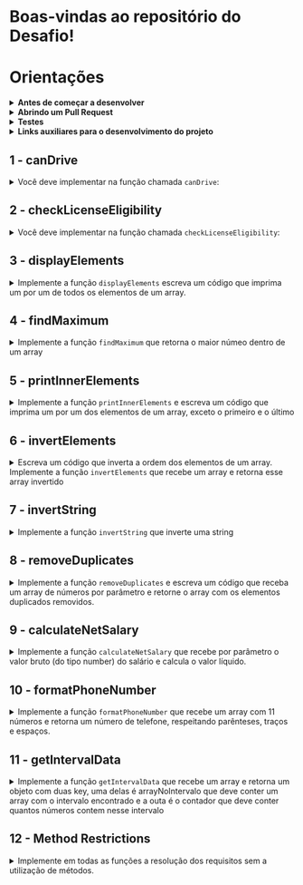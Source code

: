 # Boas-vindas ao repositório do Desafio!

# Orientações

<details>
<summary><strong>Antes de começar a desenvolver</strong></summary><br />

1. Clone o repositório

	*  Use o comando: `git clone https://github.com/MarcleyRosa/brain-code.git`

* Entre na pasta do repositório que você acabou de clonar:

	*  `cd brain-code`

2. Instale as dependências

	* Para isso, use o seguinte comando: `npm install`
	
</details>

<details>
<summary><strong>Abrindo um Pull Request</strong></summary><br />

1. Crie uma branch a partir da branch `master`

	* Verifique se você está na branch `master`
	  * Exemplo: `git branch`
	* Se não estiver, mude para a branch `master`
	  * Exemplo: `git checkout master`
	* Agora, crie uma branch para qual você vai submeter os `commits` do seu projeto:
		* Você deve criar uma branch no seguinte formato: `nome-de-usuario-nome-do-projeto`
		* Exemplo: `git checkout -b arthur-alves-vanillaChallenges`

2. Adicione as mudanças ao _stage_ do Git e faça um `commit`
	* Verifique que as mudanças ainda não estão no _stage_
	  * Exemplo: `git status` (os arquivos no diretório `src` devem aparecer em vermelho)

	* Adicione o novo arquivo ao _stage_ do Git
	  * Exemplo: `git add .` (adicionando todas as mudanças - _que estavam em vermelho_ - ao stage do Git)
	  *  `git status` (deve aparecer listado os arquivos do diretório `src` em verde)

	* Faça o `commit` inicial
	  * Exemplo: `git commit -m 'iniciando o projeto.'` (fazendo o primeiro commit)
	*  `git status` (deve aparecer uma mensagem tipo _nothing to commit_ )

3. Adicione a sua branch com o novo `commit` ao repositório remoto

	* Usando o exemplo anterior: `git push -u origin arthur-alves-vanillaChallenges`

4. Crie um novo `Pull Request`  _(PR)_
	* Vá até a página de _Pull Requests_ do [repositório no GitHub](https://github.com/UnifelDesenvolvimentoWeb/vanillaChallengesJS/pulls)
	* Clique no botão verde _"New pull request"_
	* Clique na caixa de seleção _"Compare"_ e escolha a sua branch **com atenção**
	* Coloque um título para o seu _Pull Request_
    * Exemplo: _"Cria função x"_
	* Clique no botão verde _"Create pull request"_
	* Adicione uma descrição para o _Pull Request_ e clique no botão verde _"Create pull request"_
	*  **Não se preocupe em preencher mais nada por enquanto!**
	* Volte até a [página de _Pull Requests_ do repositório](https://github.com/UnifelDesenvolvimentoWeb/vanillaChallengesJS/pulls) e confira que o seu _Pull Request_ está criado.
	
</details>

<details>
  <summary><strong>Testes</strong></summary><br />
   Todos os requisitos do projeto serão testados automaticamente por meio do Jest.

  Para rodar o avaliador automático localmente no seu projeto, execute um dos comandos abaixo:

  Para executar todos os testes utilize:
  ```bash
  npm test
  ```

  ***ou***

  Para executar um arquivo de teste específico, utilize `npm test nomeDoArquivoDeTeste`:

  ```bash
  npm test 03-displayElements
  ```

  ***ou simplesmente***

  ```bash
  npm test 03
  ```


</details>

<details>
  <summary><strong>Links auxiliares para o desenvolvimento
do projeto</strong></summary><br />
  
  - [JavaScript.com](http://javascript.com/)

  - [W3Schools](https://www.w3schools.com/js/default.asp)

  - [MDN](https://developer.mozilla.org/pt-BR/docs/Web/JavaScript)

  - [StackOverflow](https://pt.stackoverflow.com/questions/tagged/javascript)

</details>

## 1 - canDrive

<details>

<summary>
    Você deve implementar na função chamada <code>canDrive</code>:
</summary> <br />

### Verificação de Permissão para Dirigir

Este requisito tem como objetivo verificar se uma pessoa pode ou não dirigir com base em sua idade.

### Objetivo

Você deverá implementar na função chamada `canDrive` que:

1. Receba um único parâmetro:
   - `age`: A idade da pessoa (número).

2. Verifique se a idade da pessoa é suficiente para permitir a condução, considerando que a idade mínima para dirigir é 18 anos.

3. Imprima a seguinte mensagem com base na verificação:
   - Se a idade for 18 anos ou mais, imprima: `"Você pode dirigir."`
   - Se a idade for menor que 18 anos, imprima: `"Você não pode dirigir."`

## Passos para Implementação

1. **Usar uma Estrutura Condicional**:
   - Utilize uma estrutura condicional (`if`, `else`) para verificar se a idade da pessoa atende ou excede o valor mínimo.
   - Dentro de cada condição, use `console.log()` para imprimir a mensagem apropriada.

</details>

## 2 - checkLicenseEligibility

<details>

<summary>
    Você deve implementar na função chamada <code>checkLicenseEligibility</code>:
</summary> <br />

### Verificação de Elegibilidade para Licença de Condução

Este requisito tem como objetivo implementar uma função que verifica se uma pessoa pode obter uma licença de condução com base na sua idade e anos de experiência. A função deve retornar uma mensagem apropriada dependendo das condições de elegibilidade.

### Objetivo

Você deve implementar uma função chamada `checkLicenseEligibility` que:

1. Receba dois parâmetros:
   - `age`: A idade da pessoa (número).
   - `yearsOfExperience`: O número de anos de experiência de condução (número).

2. Retorne as seguintes mensagens com base nas condições:
   - Se a idade for menor que 18 anos, deve retornar: "Não pode obter a licença."
   - Se a idade for 18 anos ou mais, mas a experiência for menor que 2 anos, deve retornar: "Pode obter a licença, mas é necessária supervisão."
   - Se a idade for 18 anos ou mais e a experiência for de 2 anos ou mais, deve retornar: "Pode obter a licença sem supervisão."

## Passos para Implementação

1. **Estrutura de Controle**:
   - Use uma estrutura condicional (`if`, `else if`, `else`) para determinar qual mensagem retornar com base nos valores de `age` e `yearsOfExperience`.

2. **Retorno das Mensagens**:
   - Certifique-se de que cada condição retorne a mensagem correta conforme descrito nas especificações acima.

</details>

## 3 - displayElements

<details>
  <summary>
    Implemente a função <code>displayElements</code> escreva um código que imprima um por um de todos os elementos de um array.
  </summary> <br />

A função `displayElements` recebe um array e imprime cada elemento no console, um por um.

### Objetivo

Demonstrar o funcionamento da função `displayElements`, que percorre o array e exibe cada item em linhas separadas no console.

## Estrutura da Função

A função `displayElements`:
- Recebe um único parâmetro: um array de elementos.
- Percorre o array usando um laço `for` e imprime cada elemento no console.

### Exemplo de Uso

Para utilizar a função `displayElements`, basta passar um array como argumento. Veja o exemplo abaixo:

```javascript
const array = [1, 2, 3, 4, 5];
displayElements(array);
// Espera-se que imprima:
// 1
// 2
// 3
// 4
// 5
```


</details>

## 4 - findMaximum

<details>
  <summary>
  Implemente a função <code>findMaximum</code> que retorna o maior númeo dentro de um array
 
  </summary> <br />

A função `findMaximum` recebe um array por parâmetro.

Esta função `findMaximum` recebe um array de números e retorna o maior valor presente no array.

### Objetivo

Verificar o funcionamento da função `findMaximum`, que percorre um array e identifica o maior número entre os elementos.

### Estrutura da Função

A função `findMaximum`:
- Recebe um único parâmetro: um array de números.
- Percorre o array e compara cada elemento para determinar o maior valor.
- Retorna o maior número do array.

### Exemplo de Uso

Para utilizar a função `findMaximum`, basta passar um array de números como argumento. Veja o exemplo abaixo:

```javascript
const array = [5, 8, 2, 9, 3];
const maxNumber = findMaximum(array);
console.log(maxNumber); // Espera-se que imprima: 9
```

**O que será testado:**
Exemplo
  
- Retorna o valor 20 quando a função é chamada com o parâmetro [1, 6, 8, 5, 19, 20, 10];

- Retorna o valor -1 quando a função é chamada com o parâmetro [-1, -5, -3, -2];

- Retorna o valor 10 quando a função é chamada com o parâmetro [5, 8, 4, 10];

</details>


## 5 - printInnerElements

<details>
  <summary>
Implemente a função <code>printInnerElements</code> e escreva um código que imprima um por um dos elementos de um array, exceto o primeiro e o último

  </summary> <br />
A função `printInnerElements` recebe um array como parâmetro e deve imprimir um por um dos elementos menos o primeiro e o ultimo.

Se o array tiver um tamanho menor que 3 deve imprimir a seguinte mensagem `'Tamanho do array inválido'`
  
  Exemplo: se a função receber o array `[1, 5, 10, 12]`, o retorno deverá ser `[5, 10]`.

**O que será testado:**
  
- Retorne o valor `['JavaScript']` se a função receber `['HTML', 'JavaScript', 'CSS']`;

- Retorne o valor `[10, 5, 20]` se a função receber `[8, 10, 5, 20, 6]` ;

- Retorne o valor `'Tamanho do array inválido'` se a função receber `[4, 7]`.


</details>


## 6 - invertElements

<details>
  <summary>
Escreva um código que inverta a ordem dos elementos de um array.
Implemente a função <code>invertElements</code> que recebe um array e retorna esse array invertido 

  </summary> <br />
  
  Exemplo:

- Caso o parâmetro passado para a função `invertElements` seja o array `[8, 4, 60, 15]`, a função deverá retornar `[15, 60, 4, 8]`.

**O que será testado:**
  
- Retorne `[10, 7, 23]` quando o parâmetro passado na funcão concatName seja `[23, 7, 10]`;

- Retorne `['uva', 'banana', 'maça']` quando o parâmetro passado na funcão concatName seja `['maça', 'banana', 'uva']`;

</details>

## 7 - invertString

<details>
  <summary>
Implemente a função <code>invertString</code> que inverte uma string 

  </summary> <br />

A função `invertString` recebe uma string por parâmetro e retorna essa string invertida

Exemplo:

**O que será testado:**

- Retorne `etrevni` quando a string passada por parâ for `inverte`;

- Retorne `olleh` quando a string passada por parâ for `hello`;

</details>


## 8 - removeDuplicates

<details>
  <summary>
Implemente a função <code>removeDuplicates</code> e escreva um código que receba um array de números por parâmetro e retorne o array com os elementos duplicados removidos.

  </summary> <br />
  
  Por exemplo:

- Caso o parâmetro seja um array com valores `[9, 1, 2, 3, 9, 2, 7]`, a função deverá retornar `[9, 1, 2, 3, 7]`

**O que será testado:**

- Retorne `[9, 2, 3, 1]` quando o parâmetro passado na função removeDuplicates seja `[9, 1, 2, 3, 9, 1, 3]`;

- Retorne `[0, 4, 9, 1]` quando o parâmetro passado na função removeDuplicates seja `[0, 4, 4, 4, 9, 1]`;

- Retorne `[0]` quando o parâmetro passado na função removeDuplicates seja `[0, 0, 0]`.


</details>


## 9 - calculateNetSalary

<details>
  <summary>
Implemente a função <code>calculateNetSalary</code> que recebe por parâmetro o valor bruto (do tipo number) do salário e calcula o valor líquido.

</summary> <br />
Utilize if...else para escrever um código que, dado um salário bruto, calcule o salário líquido a ser recebido.
Uma pessoa que trabalha de carteira assinada no Brasil tem descontados de seu salário bruto o INSS (Instituto Nacional do Seguro Social) e o IR (Imposto de Renda).

A notação para um salário de R$1.500,10, por exemplo, deve ser 1500.10.

Para as faixas de impostos, use as seguintes referências:

INSS
Salário bruto até R$ 1.556,94: alíquota de 8%;
Salário bruto de R$ 1.556,95 a R$ 2.594,92: alíquota de 9%;
Salário bruto de R$ 2.594,93 a R$ 5.189,82: alíquota de 11%;
Salário bruto acima de R$ 5.189,82: alíquota máxima de R$ 570,88.
IR
Até R$ 1.903,98: isento de imposto de renda;
De R$ 1.903,99 a 2.826,65: alíquota de 7,5% e parcela de R$ 142,80 a deduzir do imposto;
De R$ 2.826,66 a R$ 3.751,05: alíquota de 15% e parcela de R$ 354,80 a deduzir do imposto;
De R$ 3.751,06 a R$ 4.664,68: alíquota de 22,5% e parcela de R$ 636,13 a deduzir do imposto;
Acima de R$ 4.664,68: alíquota de 27,5% e parcela de R$ 869,36 a deduzir do imposto.
O cálculo deve ser o demonstrado a seguir
O salário bruto está entre R$ 2.594,93 e R$ 5.189,82, então sua alíquota para o INSS é de 11%. O INSS será 11% de R$ 3.000, ou seja, R$ 330,00.

Para descobrir o salário-base, subtraia do salário bruto a alíquota do INSS: R$ 3.000,00 - R$ 330,00 = R$ 2.670,00.

Para calcular o valor do IR, considera-se um salário-base (já deduzido o INSS) entre R$ 1.903,99 e 2.826,65, em que a alíquota é de 7.5%, com parcela de R$ 142,80 a deduzir do imposto. Assim, tem-se:

R$ 2.670,00 - salário com INSS já deduzido;
7.5% - alíquota de imposto de renda, que representa um desconto de R$ 200,25;
R$ 142,80 - parcela a ser deduzida do imposto de renda.
Para obter o valor do imposto de renda, calcula-se: R$ 200,25 (que representa 7,5% de R$ 2.670,00) - R$ 142,80 (dedução do imposto de renda) = R$ 57,45.

Para obter o salário líquido, calcula-se: R$ 2.670,00 - R$ 57,45 (salário-base - valor IR) = R$ 2.612,55.

Resultado: Salário: R$ 2612.55.
   
Exemplo:

**O que será testado:**

- A função recebe um valor do tipo number por parâmetro

- Retorna `'Salário: R$ 2612.55.'` caso o parâmeto passado seja 3000;

- Retorna `'Salário: R$ 1820'` caso o parâmeto passado seja 2000;

- Retorna `'Salário: R$ 3532.1.'` caso o parâmeto passado seja 4200;


</details>

## 10 - formatPhoneNumber

<details>
  <summary>
Implemente a função  <code>formatPhoneNumber</code> que recebe um array com 11 números e retorna um número de telefone, respeitando parênteses, traços e espaços.

  </summary> <br />

Exemplo: caso o parâmetro da função seja `[1, 2, 3, 4, 5, 6, 7, 8, 9, 0, 1]`, a função `formatPhoneNumber` deverá retornar `(12) 34567-8901`.

- Retorne a frase `'Array com tamanho incorreto.'` se a função receber um array com tamanho diferente de 11;

- Retorne a string `'não é possível gerar um número de telefone com esses valores'` caso algum dos números do array seja **menor** que 0, **maior** que 9 ou se repita 3 vezes ou mais.


**O que será testado:**
  
- Retorne a string `'Array com tamanho incorreto.'` caso o array tenha o tamanho diferente de 11;

- Retorne a string `"não é possível gerar um número de telefone com esses valores"` caso algum dos números do array seja menor que 0;

- Retorne a string `"não é possível gerar um número de telefone com esses valores"` caso algum número do array seja maior que 9;

- Retorne a string `"não é possível gerar um número de telefone com esses valores"` caso algum número do array se repetir 3 vezes ou mais;

- Retorne um número de telefone, respeitando parênteses, traços e espaços caso os números do array estejam de acordo com as especificações.


</details>

## 11 - getIntervalData

<details>
  <summary>
Implemente a função  <code>getIntervalData</code> que recebe um array e retorna um objeto com duas key, uma delas é arrayNoIntervalo que deve conter um array com o intervalo encontrado e a outa é o contador que deve conter quantos números contem nesse intervalo 
  </summary> <br />

  A função recebe 3 parâmetos, o primeiro é um `array` de números, o segundo é um número que representa o `inicio` do intervalo selecionado, o terceiro representa o `fim` do intervalo selecionado

Exemplo: caso o parâmetro da função seja `[1, 2, 3, 4, 5, 1], 2, 4`, a função `getIntervalData` deverá retornar `{ arrayNoIntervalo: [2, 3, 4], contador: 3 };`.

**O que será testado:**

- Retorne o objeto `{ arrayNoIntervalo: [2, 3, 4], contador: 3 };` se a essa função for chamada com esses parâmetros `getIntervalData([1, 2, 3, 4, 5, 1], 2, 4)`;

```javascript
const array = [1, 2, 3, 4, 5, 1]
const intervalo = getIntervalData(array, 2, 4);
console.log(intervalo); // Espera-se que imprima: { arrayNoIntervalo: [2, 3, 4], contador: 3 };
```

- Retorne o objeto `{ arrayNoIntervalo: [20, 63, 80], contador: 3 };` se a essa função for chamada com esses parâmetros `getIntervalData([20, 14, 5, 6, 9, 63, 80, 120], 20, 80)`;

```javascript
const array = [20, 14, 5, 6, 9, 63, 80, 120]
const intervalo = getIntervalData(array, 20, 80);
console.log(intervalo); // Espera-se que imprima: { arrayNoIntervalo: [20, 63, 80], contador: 3 };
```

- Retorne o objeto `{ arrayNoIntervalo: [15, 21, 30], contador: 3 };` se a essa função for chamada com esses parâmetros `getIntervalData([15, 4, 6, 9, 21, 30, 7], 15, 30)`;

```javascript
const array = [15, 4, 6, 9, 21, 30, 7]
const intervalo = getIntervalData(array, 15, 30);
console.log(intervalo); // Espera-se que imprima: { arrayNoIntervalo: [15, 21, 30], contador: 3 };
```

</details>

## 12 - Method Restrictions

<details>
  <summary>
  Implemente em todas as funções a resolução dos requisitos sem a utilização de métodos.

  </summary> <br />

  **OBS: Implemente em todos os requisitos do ( 1° ao 11° )** <br /> <br />
  Exemplo: Uma solução onde o problema a ser resolvido é elevar um número ao quadrado e que pode ser resolvida com métodos e sem métodos <br /> <br />

  **Com Métodos:**
  ```javascript
    function aoQuadrado(n) {
      return Math.pow(n, 2);
    }
  ```

  **Sem Métodos:**
  ```javascript
    function aoQuadrado(n) {
      return n * n;
    }
  ```
</details>
